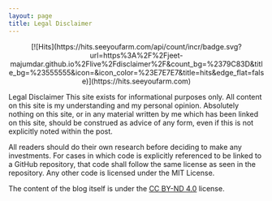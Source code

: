 ```yaml
---
layout: page
title: Legal Disclaimer
---
```

<p align="center">
[![Hits](https://hits.seeyoufarm.com/api/count/incr/badge.svg?url=https%3A%2F%2Fjeet-majumdar.github.io%2Flive%2Fdisclaimer%2F&count_bg=%2379C83D&title_bg=%23555555&icon=&icon_color=%23E7E7E7&title=hits&edge_flat=false)](https://hits.seeyoufarm.com)
</p>
Legal Disclaimer
This site exists for informational purposes only. All content on this site is my understanding and my personal opinion. Absolutely nothing on this site, or in any material written by me which has been linked on this site, should be construed as advice of any form, even if this is not explicitly noted within the post.

All readers should do their own research before deciding to make any investments. For cases in which code is explicitly referenced to be linked to a GitHub repository, that code shall follow the same license as seen in the repository. Any other code is licensed under the MIT License.

The content of the blog itself is under the [CC BY-ND 4.0](https://creativecommons.org/licenses/by-nd/4.0/) license.
